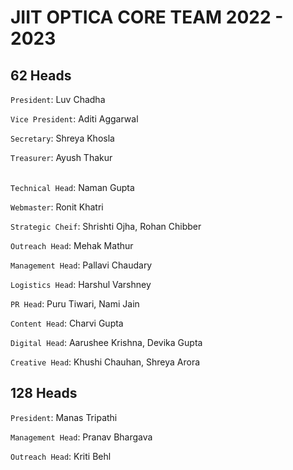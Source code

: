 # JIIT OPTICA CORE TEAM 2022 - 2023

## 62 Heads

`President`: Luv Chadha
<br>

`Vice President`: Aditi Aggarwal
<br>

`Secretary`: Shreya Khosla
<br>

`Treasurer`: Ayush Thakur
<br>
<br>

`Technical Head`: Naman Gupta
<br>

`Webmaster`: Ronit Khatri
<br>

`Strategic Cheif`: Shrishti Ojha, Rohan Chibber
<br>

`Outreach Head`: Mehak Mathur
<br>

`Management Head`: Pallavi Chaudary
<br>

`Logistics Head`: Harshul Varshney
<br>

`PR Head`: Puru Tiwari, Nami Jain
<br>

`Content Head`: Charvi Gupta
<br>

`Digital Head`: Aarushee Krishna, Devika Gupta
<br>

`Creative Head`: Khushi Chauhan, Shreya Arora
<br>


## 128 Heads

`President`: Manas Tripathi
<br>

`Management Head`: Pranav Bhargava
<br>

`Outreach Head`: Kriti Behl
<br>